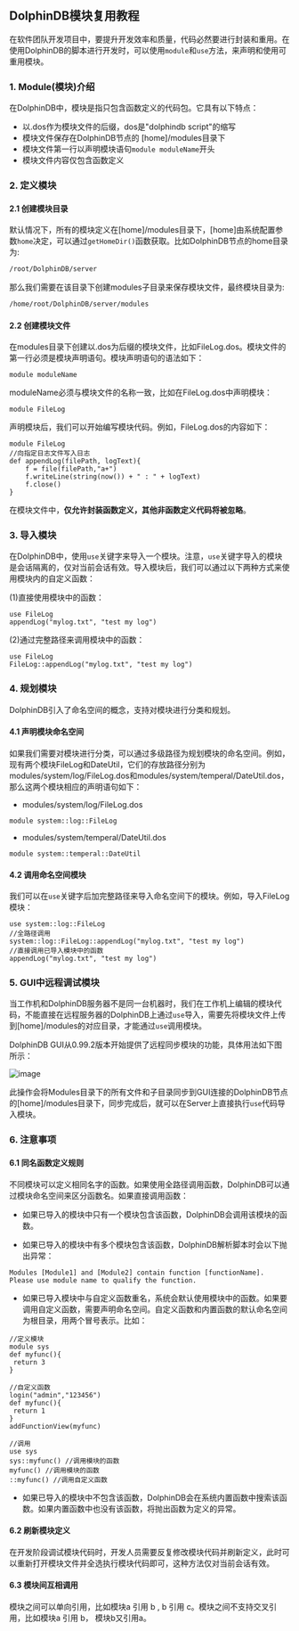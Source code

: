 ## DolphinDB模块复用教程
在软件团队开发项目中，要提升开发效率和质量，代码必然要进行封装和重用。在使用DolphinDB的脚本进行开发时，可以使用`module`和`use`方法，来声明和使用可重用模块。

### 1. Module(模块)介绍
在DolphinDB中，模块是指只包含函数定义的代码包。它具有以下特点：

* 以.dos作为模块文件的后缀，dos是"dolphindb script"的缩写
* 模块文件保存在DolphinDB节点的 [home]/modules目录下
* 模块文件第一行以声明模块语句`module moduleName`开头
* 模块文件内容仅包含函数定义

### 2. 定义模块

#### 2.1 创建模块目录

默认情况下，所有的模块定义在[home]/modules目录下，[home]由系统配置参数`home`决定，可以通过`getHomeDir()`函数获取。比如DolphinDB节点的home目录为:

```bash
/root/DolphinDB/server
```

那么我们需要在该目录下创建modules子目录来保存模块文件，最终模块目录为:

```bash
/home/root/DolphinDB/server/modules
```

#### 2.2 创建模块文件

在modules目录下创建以.dos为后缀的模块文件，比如FileLog.dos。模块文件的第一行必须是模块声明语句。模块声明语句的语法如下：

```
module moduleName
```

moduleName必须与模块文件的名称一致，比如在FileLog.dos中声明模块：

```
module FileLog
```

声明模块后，我们可以开始编写模块代码。例如，FileLog.dos的内容如下：

```
module FileLog
//向指定日志文件写入日志
def appendLog(filePath, logText){
	f = file(filePath,"a+")
	f.writeLine(string(now()) + " : " + logText)
	f.close()
}
```

在模块文件中，**仅允许封装函数定义，其他非函数定义代码将被忽略**。

### 3. 导入模块

在DolphinDB中，使用`use`关键字来导入一个模块。注意，`use`关键字导入的模块是会话隔离的，仅对当前会话有效。导入模块后，我们可以通过以下两种方式来使用模块内的自定义函数：

(1)直接使用模块中的函数：

```
use FileLog
appendLog("mylog.txt", "test my log")
```

(2)通过完整路径来调用模块中的函数：

```
use FileLog
FileLog::appendLog("mylog.txt", "test my log")
```

### 4. 规划模块

DolphinDB引入了命名空间的概念，支持对模块进行分类和规划。

#### 4.1 声明模块命名空间

如果我们需要对模块进行分类，可以通过多级路径为规划模块的命名空间。例如，现有两个模块FileLog和DateUtil，它们的存放路径分别为modules/system/log/FileLog.dos和modules/system/temperal/DateUtil.dos，那么这两个模块相应的声明语句如下：

* modules/system/log/FileLog.dos
```
module system::log::FileLog
```

* modules/system/temperal/DateUtil.dos
```
module system::temperal::DateUtil
```

#### 4.2 调用命名空间模块

我们可以在`use`关键字后加完整路径来导入命名空间下的模块。例如，导入FileLog模块：

```
use system::log::FileLog
//全路径调用
system::log::FileLog::appendLog("mylog.txt", "test my log")
//直接调用已导入模块中的函数
appendLog("mylog.txt", "test my log")

```

### 5. GUI中远程调试模块

当工作机和DolphinDB服务器不是同一台机器时，我们在工作机上编辑的模块代码，不能直接在远程服务器的DolphinDB上通过`use`导入，需要先将模块文件上传到[home]/modules的对应目录，才能通过`use`调用模块。

DolphinDB GUI从0.99.2版本开始提供了远程同步模块的功能，具体用法如下图所示：

![image](https://github.com/dolphindb/Tutorials_CN/raw/master/images/gui/module_sync.png)

此操作会将Modules目录下的所有文件和子目录同步到GUI连接的DolphinDB节点的[home]/modules目录下，同步完成后，就可以在Server上直接执行`use`代码导入模块。

### 6. 注意事项

#### 6.1 同名函数定义规则

不同模块可以定义相同名字的函数。如果使用全路径调用函数，DolphinDB可以通过模块命名空间来区分函数名。如果直接调用函数：

* 如果已导入的模块中只有一个模块包含该函数，DolphinDB会调用该模块的函数。

* 如果已导入的模块中有多个模块包含该函数，DolphinDB解析脚本时会以下抛出异常：
```
Modules [Module1] and [Module2] contain function [functionName]. Please use module name to qualify the function.
```
* 如果已导入模块中与自定义函数重名，系统会默认使用模块中的函数。如果要调用自定义函数，需要声明命名空间。自定义函数和内置函数的默认命名空间为根目录，用两个冒号表示。比如：

```
//定义模块
module sys
def myfunc(){
 return 3
}

//自定义函数
login("admin","123456")
def myfunc(){
 return 1
}
addFunctionView(myfunc)

//调用
use sys
sys::myfunc() //调用模块的函数
myfunc() //调用模块的函数
::myfunc() //调用自定义函数
```

* 如果已导入的模块中不包含该函数，DolphinDB会在系统内置函数中搜索该函数。如果内置函数中也没有该函数，将抛出函数为定义的异常。

#### 6.2 刷新模块定义

在开发阶段调试模块代码时，开发人员需要反复修改模块代码并刷新定义，此时可以重新打开模块文件并全选执行模块代码即可，这种方法仅对当前会话有效。

#### 6.3 模块间互相调用
模块之间可以单向引用，比如模块a 引用 b , b 引用 c。模块之间不支持交叉引用，比如模块a 引用 b， 模块b又引用a。